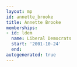 ```yaml
---
layout: mp
id: annette_brooke
title: Annette Brooke
memberships:
- id: ldem
  name: Liberal Democrats
  start: '2001-10-24'
  end: 
autogenerated: true
---
```

